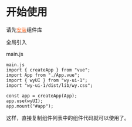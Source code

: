 # 开始使用

请先[<font color=#ff6721>安装</font>](#/doc/install)组件库

全局引入

main.js

```
main.js
import { createApp } from "vue";
import App from "./App.vue";
import { wyUI } from "wy-ui-1";
import "wy-ui-1/dist/lib/wy.css";

const app = createApp(App);
app.use(wyUI);
app.mount("#app");
```

这样，直接复制组件列表中的组件代码就可以使用了。
